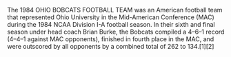 The 1984 OHIO BOBCATS FOOTBALL TEAM was an American football team that represented Ohio University in the Mid-American Conference (MAC) during the 1984 NCAA Division I-A football season. In their sixth and final season under head coach Brian Burke, the Bobcats compiled a 4–6–1 record (4–4–1 against MAC opponents), finished in fourth place in the MAC, and were outscored by all opponents by a combined total of 262 to 134.[1][2]
